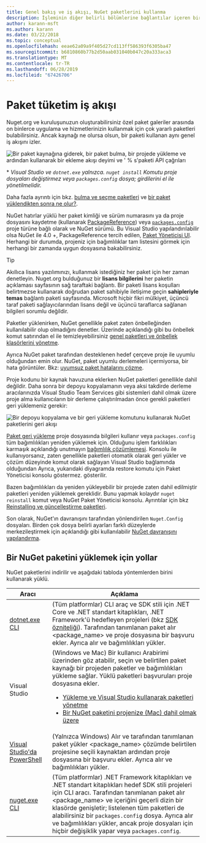 ```yaml
---
title: Genel bakış ve iş akışı, NuGet paketlerini kullanma
description: İşleminin diğer belirli bölümlerine bağlantılar içeren bir proje içinde NuGet paketlerini kullanma işlemine bir genel bakış.
author: karann-msft
ms.author: karann
ms.date: 03/22/2018
ms.topic: conceptual
ms.openlocfilehash: eeae62a09a9f405d27cd113ff586393f6305ba47
ms.sourcegitcommit: b6810860b77b2d50aab031040b047c20a333aca3
ms.translationtype: MT
ms.contentlocale: tr-TR
ms.lasthandoff: 06/28/2019
ms.locfileid: "67426706"
---
```

# <a name="package-consumption-workflow"></a>Paket tüketim iş akışı

Nuget.org ve kuruluşunuzun oluşturabilirsiniz özel paket galeriler arasında on binlerce uygulama ve hizmetlerinizin kullanmak için çok yararlı paketleri bulabilirsiniz. Ancak kaynağı ne olursa olsun, bir paketi kullanan aynı genel iş akışını izler.

![Bir paket kaynağına giderek, bir paket bulma, bir projede yükleme ve ardından kullanarak bir ekleme akışı deyimi ve ' % s'paketi API çağrıları](media/Overview-01-GeneralFlow.png)

\* _Visual Studio ve `dotnet.exe` yalnızca. `nuget install` Komutu proje dosyaları değiştirmez veya `packages.config` dosya; girdilerini el ile yönetilmelidir._

Daha fazla ayrıntı için bkz. [bulma ve seçme paketleri](../consume-packages/finding-and-choosing-packages.md) ve [bir paket yüklendikten sonra ne olur?](../concepts/package-installation-process.md).

NuGet hatırlar yüklü her paket kimliği ve sürüm numarasını ya da proje dosyasını kaydetme (kullanarak [PackageReference](../consume-packages/package-references-in-project-files.md)) veya [ `packages.config` ](../reference/packages-config.md)proje türüne bağlı olarak ve NuGet sürümü. Bu Visual Studio yapılandırılabilir olsa NuGet ile 4.0 +, PackageReference tercih edilen, [Paket Yöneticisi UI](../tools/package-manager-ui.md). Herhangi bir durumda, projeniz için bağımlılıklar tam listesini görmek için herhangi bir zamanda uygun dosyasına bakabilirsiniz.

> [!Tip]
> Akıllıca lisans yazılımınızı, kullanmak istediğiniz her paket için her zaman denetleyin. Nuget.org bulduğunuz bir **lisans bilgilerini** her paketin açıklaması sayfasının sağ taraftaki bağlantı. Bir paketi lisans koşulları belirtmezse kullanarak doğrudan paket sahibiyle iletişime geçin **sahipleriyle temas** bağlantı paketi sayfasında. Microsoft hiçbir fikri mülkiyet, üçüncü taraf paketi sağlayıcılarından lisans değil ve üçüncü taraflarca sağlanan bilgileri sorumlu değildir.

Paketler yüklenirken, NuGet genellikle paket zaten önbelleğinden kullanılabilir olup olmadığını denetler. Üzerinde açıklandığı gibi bu önbellek komut satırından el ile temizleyebilirsiniz [genel paketleri ve önbellek klasörlerini yönetme](../consume-packages/managing-the-global-packages-and-cache-folders.md).

Ayrıca NuGet paket tarafından desteklenen hedef çerçeve proje ile uyumlu olduğundan emin olur. NuGet, paket uyumlu derlemeleri içermiyorsa, bir hata görüntüler. Bkz: [uyumsuz paket hatalarını çözme](dependency-resolution.md#resolving-incompatible-package-errors).

Proje kodunu bir kaynak havuzuna eklerken NuGet paketleri genellikle dahil değildir. Daha sonra bir depoyu kopyalamanın veya aksi takdirde derleme aracılarınızda Visual Studio Team Services gibi sistemleri dahil olmak üzere proje alma kullanıcıların bir derleme çalıştırılmadan önce gerekli paketleri geri yüklemeniz gerekir:

![Bir depoyu kopyalama ve bir geri yükleme komutunu kullanarak NuGet paketlerini geri akışı](media/Overview-02-RestoreFlow.png)

[Paket geri yükleme](../consume-packages/package-restore.md) proje dosyasında bilgileri kullanır veya `packages.config` tüm bağımlılıkları yeniden yüklemek için. Olduğunu işlem farklılıkları karmaşık açıklandığı unutmayın [bağımlılık çözümlemesi](../consume-packages/dependency-resolution.md). Konsolu ile kullanıyorsanız, zaten genellikle paketleri otomatik olarak geri yükler ve çözüm düzeyinde komut olarak sağlayan Visual Studio bağlamında olduğundan Ayrıca, yukarıdaki diyagramda restore komutu için Paket Yöneticisi konsolu göstermez. gösterilir.

Bazen bağımlılıkları da yeniden yükleyebilir bir projede zaten dahil edilmiştir paketleri yeniden yüklemek gereklidir. Bunu yapmak kolaydır `nuget reinstall` komut veya NuGet Paket Yöneticisi konsolu. Ayrıntılar için bkz [Reinstalling ve güncelleştirme paketleri](../consume-packages/reinstalling-and-updating-packages.md).

Son olarak, NuGet'ın davranışını tarafından yönlendirilen `Nuget.Config` dosyaları. Birden çok dosya belirli ayarları farklı düzeylerde merkezileştirmek için açıklandığı gibi kullanılabilir [NuGet davranışını yapılandırma](../consume-packages/configuring-nuget-behavior.md).

## <a name="ways-to-install-a-nuget-package"></a>Bir NuGet paketini yüklemek için yollar

NuGet paketlerini indirilir ve aşağıdaki tabloda yöntemlerden birini kullanarak yüklü.

| Aracı | Açıklama |
| --- | --- |
| [dotnet.exe CLI](install-use-packages-dotnet-cli.md) | (Tüm platformlar) CLI araç ve SDK stili için .NET Core ve .NET standart kitaplıkları, .NET Framework'ü hedefleyen projeleri (bkz [SDK özniteliği](/dotnet/core/tools/csproj#additions)). Tarafından tanımlanan paket alır \<package_name\> ve proje dosyasına bir başvuru ekler. Ayrıca alır ve bağımlılıkları yükler. |
| Visual Studio | (Windows ve Mac) Bir kullanıcı Arabirimi üzerinden göz atabilir, seçin ve belirtilen paket kaynağı bir projeden paketler ve bağımlılıkları yükleme sağlar. Yüklü paketleri başvuruları proje dosyasına ekler.<ul><li>[Yükleme ve Visual Studio kullanarak paketleri yönetme](../tools/package-manager-ui.md)</li><li>[Bir NuGet paketini projenize (Mac) dahil olmak üzere](/visualstudio/mac/nuget-walkthrough)</li></ul> |
| [Visual Studio'da PowerShell](../tools/package-manager-console.md) | (Yalnızca Windows) Alır ve tarafından tanımlanan paket yükler \<package_name\> çözümde belirtilen projesine seçili kaynaktan ardından proje dosyasına bir başvuru ekler. Ayrıca alır ve bağımlılıkları yükler. |
| [nuget.exe CLI](install-use-packages-dotnet-cli.md) | (Tüm platformlar) .NET Framework kitaplıkları ve .NET standart kitaplıkları hedef SDK stili projeleri için CLI aracı. Tarafından tanımlanan paket alır \<package_name\> ve içeriğini geçerli dizin bir klasörde genişletir; listelenen tüm paketleri de alabilirsiniz bir `packages.config` dosya. Ayrıca alır ve bağımlılıkları yükler, ancak proje dosyaları için hiçbir değişiklik yapar veya `packages.config`. |
